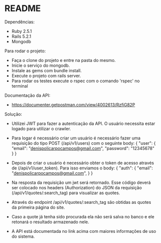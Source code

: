 # README

Dependências: 
- Ruby 2.5.1
- Rails 5.2.1
- Mongodb

Para rodar o projeto:

- Faça o clone do projeto e entre na pasta do mesmo.
- Inicie o serviço do mongodb.
- Instale as gems com bundle install.
- Execute o projeto com rails server.
- Para rodar os testes execute o rspec com o comando 'rspec' no terminal

Documentação da API:
- https://documenter.getpostman.com/view/4002613/RzfiG82P

Solução:
- Utilizei JWT para fazer a autenticação da API. O usuário necessita estar logado para utilizar o crawler.
- Para logar é necessário criar um usuário é necessário fazer uma requisição do tipo POST (/api/v1/users) com o seguinte body:
  {
    "user": {
      "email": "denispolicarpocampos@gmail.com",
      "password": "12345678" 
    }
  }
  
 - Depois de criar o usuário é necessário obter o token de acesso através de (/api/v1/user_token). Para isso enviamos o body:
  {
    "auth": {
      "email": "denispolicarpocampos@gmail.com",
    }
  }
  
  - Na resposta da requisição um jwt será retornado. Esse código deverá ser colocado nos headers (Authorization) do JSON da requisição (/api/v1/quotes/:search_tag) para visualizar as quotes.

- Através do endpoint /api/v1/quotes/:search_tag são obtidas as quotes da primeira página do site.
- Caso a quote já tenha sido procurada ela não será salva no banco e ele retonará o resultado armazenado nele.
- A API está documentada no link acima com maiores informações de uso do sistema.
